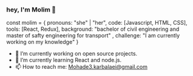 ### hey, I'm Molim 👋

const molim = {
  pronouns: "she" | "her",
  code: [Javascript, HTML, CSS],
  tools: [React, Redux],
  background: "bachelor of civil engineering and master of safty engineering for transport" ,
 challenge: "I am currently working on my knowledge"
}

- 🔭 I’m currently working on open source projects.
- 🌱 I’m currently learning React and node.js.
- 📫 How to reach me: Mohade3.karbalaei@gmail.com


